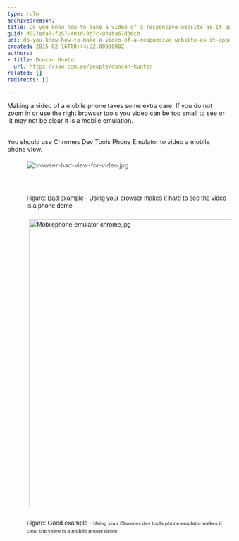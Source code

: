 ```yaml
---
type: rule
archivedreason: 
title: Do you know how to make a video of a responsive website as it appears on a mobile phone?
guid: d027eda7-f257-401d-8b7c-93aba67d36cb
uri: do-you-know-how-to-make-a-video-of-a-responsive-website-as-it-appears-on-a-mobile-phone
created: 2015-02-16T00:44:22.0000000Z
authors:
- title: Duncan Hunter
  url: https://ssw.com.au/people/duncan-hunter
related: []
redirects: []

---
```



Making a video of a mobile phone takes some extra care. If you do not zoom in or use the right browser tools you video can be too small to see or &#160;it may not be clear it is a mobile emulation.&#160;
<br><excerpt class='endintro'></excerpt><br>
<p>​​​You should use Chromes Dev Tools Phone Emulator to video a mobile phone view.</p><p><blockquote style="margin&#58;0px 0px 0px 40px;border&#58;none;padding&#58;0px;"><p><img src="/DesignandPresentation/RulesToBetterVideoRecording/SiteAssets/Pages/Do-you-know-how-to-make-a-video-of-a-mobile-phone/browser-bad-view-for-video.jpg" alt="browser-bad-view-for-video.jpg" style="margin&#58;5px;" />&#160;</p></blockquote>&#160;</p><dl class="bad" style="margin&#58;0px;padding-top&#58;10px;padding-bottom&#58;10px;padding-left&#58;20px;font-family&#58;arial, helvetica, sans-serif;line-height&#58;17px;"><dd style="margin-top&#58;-2px;margin-left&#58;0px;padding-bottom&#58;7px;padding-left&#58;1.7em;">Figure&#58; Bad example -&#160;Using your browser makes it hard to see the video is a phone deme<br><br><img src="/DesignandPresentation/RulesToBetterVideoRecording/SiteAssets/Pages/Do-you-know-how-to-make-a-video-of-a-mobile-phone/Mobilephone-emulator-chrome.jpg" alt="Mobilephone-emulator-chrome.jpg" style="line-height&#58;21px;margin&#58;5px;width&#58;650px;background-color&#58;transparent;" /></dd></dl><dl class="good" style="margin&#58;0px;padding-top&#58;10px;padding-bottom&#58;10px;padding-left&#58;20px;font-family&#58;arial, helvetica, sans-serif;line-height&#58;17px;"><dd style="margin-top&#58;-2px;margin-left&#58;0px;padding-bottom&#58;7px;padding-left&#58;1.7em;">Figure&#58; Good example - <span style="color&#58;#555555;font-family&#58;arial, helvetica, sans-serif;font-size&#58;11px;font-weight&#58;bold;line-height&#58;17px;">Using your Chromes dev tools phone emulator&#160;makes it clear&#160;the video is a mobile&#160;phone demo</span></dd></dl>


